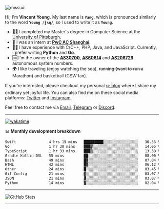 <p align="left"> <img src="https://komarev.com/ghpvc/?username=missuo&label=Profile%20views&color=0e75b6&style=flat" alt="missuo" /> </p>

Hi, I'm **Vincent Young**. My last name is **`Yang`**, which is pronounced similarly to the word **`Young /jʌŋ/`**, so I used to write it as **`Young`**.

- 👨‍🎓 I completed my Master's degree in Computer Science at the [University of Pittsburgh](https://www.pitt.edu).
- 💼 I was an intern at **[PwC AC Shanghai](https://www.linkedin.com/company/pwc-ac-shanghai/)**.
- 👨‍💻 I have experience with C/C++, PHP, Java, and JavaScript. Currently, I prefer writing **Python** and **Go**.
- 🆕 I'm the owner of the **[AS30700](https://bgp.tools/as/30700)**, **[AS60614](https://bgp.tools/as/60614)** and **[AS206729](https://bgp.tools/as/206729)** autonomous system numbers.
- 🌍 I like traveling (enjoy watching the sea), ~~running (want to run a Marathon)~~ and basketball (GSW fan).

If you're interested, please checkout my personal [✏️ blog](https://missuo.me/) where I share my ordinary yet joyful life. You can also find me on these social media platforms: [Twitter](https://twitter.com/m1ssuo) and [Instagram](https://www.instagram.com/missuo.me).

Feel free to contact me via <a href="mailto:me@owo.nz">Email</a>, [Telegram](https://t.me/missuo) or [Discord](https://discordapp.com/users/missuo#7448).

-------

[![wakatime](https://wakatime.com/badge/user/c13cd961-40ca-417a-afb6-1f9ea8ac295c.svg)](https://wakatime.com/@missuo)

📊 **Monthly development breakdown**
<!--START_SECTION:waka-->

```txt
Swift               4 hrs 15 mins   █████████░░░░░░░░░░░░░░░░   36.53 %
Go                  1 hr 38 mins    ███▓░░░░░░░░░░░░░░░░░░░░░   14.05 %
TypeScript          1 hr 33 mins    ███▒░░░░░░░░░░░░░░░░░░░░░   13.38 %
Gradle Kotlin DSL   55 mins         ██░░░░░░░░░░░░░░░░░░░░░░░   08.00 %
Bash                49 mins         █▓░░░░░░░░░░░░░░░░░░░░░░░   07.04 %
HTML                42 mins         █▓░░░░░░░░░░░░░░░░░░░░░░░   06.12 %
Other               24 mins         █░░░░░░░░░░░░░░░░░░░░░░░░   03.45 %
Git Config          21 mins         ▓░░░░░░░░░░░░░░░░░░░░░░░░   03.07 %
JSON                21 mins         ▓░░░░░░░░░░░░░░░░░░░░░░░░   03.07 %
Python              14 mins         ▓░░░░░░░░░░░░░░░░░░░░░░░░   02.04 %
```

<!--END_SECTION:waka-->

-------

![GitHub Stats](https://github-readme-stats-opal-alpha-76.vercel.app/api?username=missuo&show_icons=true&theme=transparent)

-------


